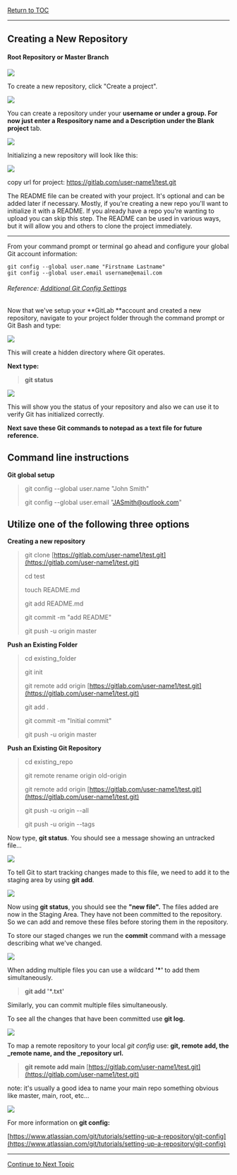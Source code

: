 <a href="https://github.com/Tercileon/Intro_to_Git/blob/master/00-Table-of-Contents.md" > Return to TOC </a>

---

## Creating a New Repository

#### Root Repository or Master Branch

![](/assets/12.PNG)

To create a new repository, click "Create a project".

![](/assets/7.PNG)

You can create a repository under your **username **or under a **group**. For now just enter a Respository name and a Description under the** Blank project** tab.

![](/assets/6.PNG)

Initializing a new repository will look like this:

![](/assets/8.PNG)

copy url for project:  https://gitlab.com/user-name1/test.git

The README file can be created with your project. It's optional and can be added later if necessary. Mostly, if you're creating a new repo you'll want to initialize it with a README.  If you already have a repo you're wanting to upload you can skip this step. The README can be used in various ways, but it will allow you and others to clone the project immediately.

---

From your command prompt or terminal go ahead and configure your global Git account information:

```
git config --global user.name "Firstname Lastname"
git config --global user.email username@email.com
```

###### Reference: [Additional Git Config Settings](https://git-scm.com/book/en/v2/Getting-Started-First-Time-Git-Setup)

###### 

Now that we've setup your **GitLab **account and created a new repository, navigate to your project folder through the command prompt or Git Bash and type:

![](/assets/9.PNG)

This will create a hidden directory where Git operates.

**Next type:**

> **git status**

![](/assets/10.PNG)

This will show you the status of your repository and also we can use it to verify Git has initialized correctly.

**Next save these Git commands to notepad as a text file for future reference.**

## **Command line instructions**
>
**Git global setup**
>
> git config --global user.name "John Smith"
>
> git config --global user.email "JASmith@outlook.com"  

## **Utilize one of the following three options**

**Creating a new repository**
>
> git clone [https://gitlab.com/user-name1/test.git](https://gitlab.com/user-name1/test.git)
>
> cd test
>
> touch README.md
>
> git add README.md
>
> git commit -m "add README"
>
> git push -u origin master
>
**Push an Existing Folder**
>
> cd existing\_folder
>
> git init
>
> git remote add origin [https://gitlab.com/user-name1/test.git](https://gitlab.com/user-name1/test.git)
>
> git add .
>
> git commit -m "Initial commit"
>
> git push -u origin master
>
**Push an Existing Git Repository**
>
> cd existing\_repo
>
> git remote rename origin old-origin
>
> git remote add origin [https://gitlab.com/user-name1/test.git](https://gitlab.com/user-name1/test.git)
>
> git push -u origin --all
>
> git push -u origin --tags

Now type, **git status**. You should see a message showing an untracked file...

![](/assets/11.PNG)

To tell Git to start tracking changes made to this file, we need to add it to the staging area by using **git add**.

![](/assets/14.PNG)

Now using **git status**, you should see the **"new file".**  The files added are now in the Staging Area.  They have not been committed to the repository.  So we can add and remove these files before storing them in the repository.

To store our staged changes we run the **commit** command with a message describing what we've changed.

![](/assets/15.PNG)

When adding multiple files you can use a wildcard **'\*'** to add them simultaneously.

> **git add '\*.txt'**

Similarly, you can commit multiple files simultaneously.

To see all the changes that have been committed use **git log.**

![](/assets/16.PNG)

To map a remote repository to your local _git config_ use: **git, remote add, the _remote name, and the _repository url.**

> **git remote add main** [https://gitlab.com/user-name1/test.git](https://gitlab.com/user-name1/test.git)

note: it's usually a good idea to name your main repo something obvious like master, main, root, etc...  

![](/assets/Workflow.PNG)

For more information on **git config:**

[https://www.atlassian.com/git/tutorials/setting-up-a-repository/git-config](https://www.atlassian.com/git/tutorials/setting-up-a-repository/git-config)

---

<a href="https://github.com/Tercileon/Intro_to_Git/blob/master/05_branching.md" > Continue to Next Topic </a>
